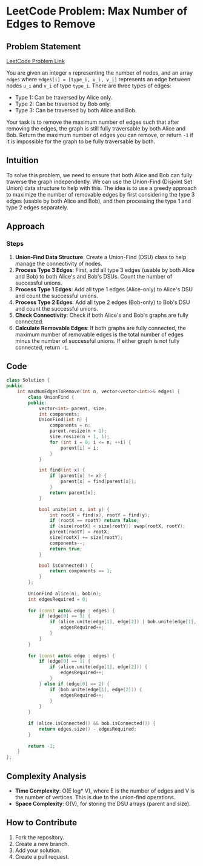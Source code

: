 # LeetCode Problem: Max Number of Edges to Remove

## Problem Statement

[LeetCode Problem Link](https://leetcode.com/problems/remove-max-number-of-edges-to-keep-graph-fully-traversable/)

You are given an integer `n` representing the number of nodes, and an array `edges` where `edges[i] = [type_i, u_i, v_i]` represents an edge between nodes `u_i` and `v_i` of type `type_i`. There are three types of edges:
- Type 1: Can be traversed by Alice only.
- Type 2: Can be traversed by Bob only.
- Type 3: Can be traversed by both Alice and Bob.

Your task is to remove the maximum number of edges such that after removing the edges, the graph is still fully traversable by both Alice and Bob. Return the maximum number of edges you can remove, or return `-1` if it is impossible for the graph to be fully traversable by both.

## Intuition

To solve this problem, we need to ensure that both Alice and Bob can fully traverse the graph independently. We can use the Union-Find (Disjoint Set Union) data structure to help with this. The idea is to use a greedy approach to maximize the number of removable edges by first considering the type 3 edges (usable by both Alice and Bob), and then processing the type 1 and type 2 edges separately.

## Approach

### Steps
1. **Union-Find Data Structure**: Create a Union-Find (DSU) class to help manage the connectivity of nodes.
2. **Process Type 3 Edges**: First, add all type 3 edges (usable by both Alice and Bob) to both Alice's and Bob's DSUs. Count the number of successful unions.
3. **Process Type 1 Edges**: Add all type 1 edges (Alice-only) to Alice's DSU and count the successful unions.
4. **Process Type 2 Edges**: Add all type 2 edges (Bob-only) to Bob's DSU and count the successful unions.
5. **Check Connectivity**: Check if both Alice's and Bob's graphs are fully connected.
6. **Calculate Removable Edges**: If both graphs are fully connected, the maximum number of removable edges is the total number of edges minus the number of successful unions. If either graph is not fully connected, return `-1`.

## Code

```cpp
class Solution {
public:
    int maxNumEdgesToRemove(int n, vector<vector<int>>& edges) {
        class UnionFind {
        public:
            vector<int> parent, size;
            int components;
            UnionFind(int n) {
                components = n;
                parent.resize(n + 1);
                size.resize(n + 1, 1);
                for (int i = 0; i <= n; ++i) {
                    parent[i] = i;
                }
            }

            int find(int x) {
                if (parent[x] != x) {
                    parent[x] = find(parent[x]);
                }
                return parent[x];
            }

            bool unite(int x, int y) {
                int rootX = find(x), rootY = find(y);
                if (rootX == rootY) return false;
                if (size[rootX] < size[rootY]) swap(rootX, rootY);
                parent[rootY] = rootX;
                size[rootX] += size[rootY];
                components--;
                return true;
            }

            bool isConnected() {
                return components == 1;
            }
        };
        
        UnionFind alice(n), bob(n);
        int edgesRequired = 0;
        
        for (const auto& edge : edges) {
            if (edge[0] == 3) {
                if (alice.unite(edge[1], edge[2]) | bob.unite(edge[1], edge[2])) {
                    edgesRequired++;
                }
            }
        }
        
        for (const auto& edge : edges) {
            if (edge[0] == 1) {
                if (alice.unite(edge[1], edge[2])) {
                    edgesRequired++;
                }
            } else if (edge[0] == 2) {
                if (bob.unite(edge[1], edge[2])) {
                    edgesRequired++;
                }
            }
        }
        
        if (alice.isConnected() && bob.isConnected()) {
            return edges.size() - edgesRequired;
        }
        
        return -1;
    }
};
```

## Complexity Analysis

- **Time Complexity**: O(E log* V), where E is the number of edges and V is the number of vertices. This is due to the union-find operations.
- **Space Complexity**: O(V), for storing the DSU arrays (parent and size).

## How to Contribute

1. Fork the repository.
2. Create a new branch.
3. Add your solution.
4. Create a pull request.